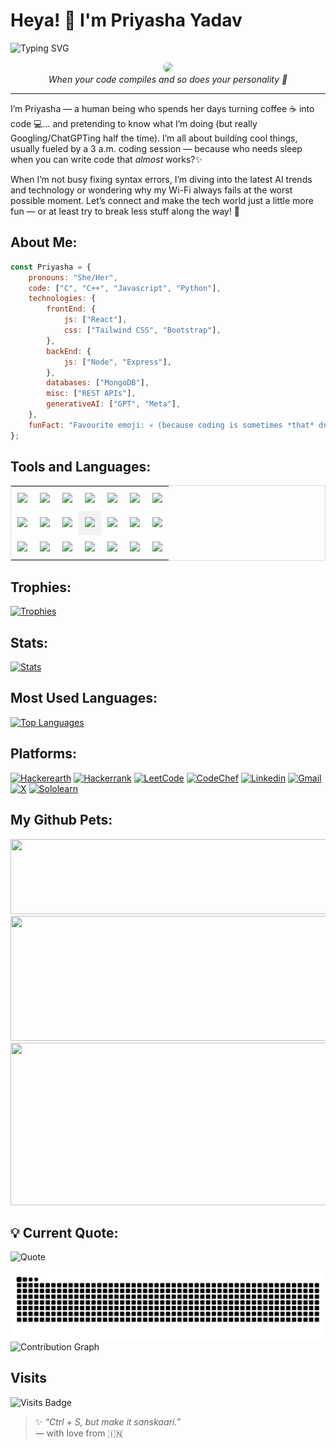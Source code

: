 # Heya! 👋 I'm Priyasha Yadav
![Typing SVG](https://readme-typing-svg.herokuapp.com?font=Fira+Code&pause=1000&width=435&lines=Welcome+to+my+Github+profile!)

<p align="center">
  <img src="https://res.cloudinary.com/dd5zrwqzj/image/upload/v1745505105/Web_Photo_Editor_zfckuk.jpg" width="500" style="border-radius: 50%;">
  <br/>
  <em>When your code compiles and so does your personality 🌟</em>
</p>

---
I’m Priyasha — a human being who spends her days turning coffee ☕ into code 💻... and pretending to know what I’m doing (but really Googling/ChatGPTing half the time). I’m all about building cool things, usually fueled by a 3 a.m. coding session — because who needs sleep when you can write code that *almost* works?✨

When I’m not busy fixing syntax errors, I’m diving into the latest AI trends and technology or wondering why my Wi-Fi always fails at the worst possible moment. Let’s connect and make the tech world just a little more fun — or at least try to break less stuff along the way! 🚀


## About Me:
```javascript
const Priyasha = {
    pronouns: "She/Her",
    code: ["C", "C++", "Javascript", "Python"],
    technologies: {
        frontEnd: {
            js: ["React"],
            css: ["Tailwind CSS", "Bootstrap"],
        },
        backEnd: {
            js: ["Node", "Express"],
        },
        databases: ["MongoDB"],
        misc: ["REST APIs"],
        generativeAI: ["GPT", "Meta"],
    },
    funFact: "Favourite emoji: 💀 (because coding is sometimes *that* dramatic)"
};
```
## Tools and Languages:

<table style="border: 1px solid #ddd; width: 100%;">
  <tr>
    <td style="padding: 10px; text-align: center;">
      <img height="50" src="https://user-images.githubusercontent.com/25181517/192108372-f71d70ac-7ae6-4c0d-8395-51d8870c2ef0.png">
    </td>
    <td style="padding: 10px; text-align: center;">
      <img height="50" src="https://user-images.githubusercontent.com/25181517/192108374-8da61ba1-99ec-41d7-80b8-fb2f7c0a4948.png">
    </td>
    <td style="padding: 10px; text-align: center;">
      <img height="50" src="https://user-images.githubusercontent.com/25181517/192108891-d86b6220-e232-423a-bf5f-90903e6887c3.png">
    </td>
    <td style=" padding: 10px; text-align: center;">
      <img height="50" src="https://user-images.githubusercontent.com/25181517/192158954-f88b5814-d510-4564-b285-dff7d6400dad.png">
    </td>
    <td style=" padding: 10px; text-align: center;">
      <img height="50" src="https://user-images.githubusercontent.com/25181517/183898674-75a4a1b1-f960-4ea9-abcb-637170a00a75.png">
    </td>
    <td style=" padding: 10px; text-align: center;">
      <img height="50" src="https://user-images.githubusercontent.com/25181517/183898054-b3d693d4-dafb-4808-a509-bab54cf5de34.png">
    </td>
    <td style=" padding: 10px; text-align: center;">
      <img height="50" src="https://user-images.githubusercontent.com/25181517/189715289-df3ee512-6eca-463f-a0f4-c10d94a06b2f.png">
    </td>
  </tr>
  <tr>
    <td style=" padding: 10px; text-align: center;">
      <img height="50" src="https://user-images.githubusercontent.com/25181517/192109061-e138ca71-337c-4019-8d42-4792fdaa7128.png">
    </td>
    <td style=" padding: 10px; text-align: center;">
      <img height="50" src="https://raw.githubusercontent.com/marwin1991/profile-technology-icons/refs/heads/main/icons/tailwind_css.png">
    </td>
    <td style=" padding: 10px; text-align: center;">
      <img height="50" src="https://raw.githubusercontent.com/marwin1991/profile-technology-icons/refs/heads/main/icons/rest.png">
    </td>
    <td style=" padding: 10px; text-align: center; background-color: #f2f2f2;">
      <img height="50" src="https://raw.githubusercontent.com/marwin1991/profile-technology-icons/refs/heads/main/icons/auth0.png">
    </td>
    <td style=" padding: 10px; text-align: center;">
      <img height="50" src="https://raw.githubusercontent.com/marwin1991/profile-technology-icons/refs/heads/main/icons/mongodb.png">
    </td>
    <td style=" padding: 10px; text-align: center;">
      <img height="50" src="https://raw.githubusercontent.com/marwin1991/profile-technology-icons/refs/heads/main/icons/express.png">
    </td>
    <td style="padding: 10px; text-align: center;">
      <img height="50" src="https://raw.githubusercontent.com/marwin1991/profile-technology-icons/refs/heads/main/icons/node_js.png">
    </td>
  </tr>
  <tr>
    <td style="padding: 10px; text-align: center;">
      <img height="50" src="https://user-images.githubusercontent.com/25181517/117447155-6a868a00-af3d-11eb-9cfe-245df15c9f3f.png">
    </td>
    <td style=" padding: 10px; text-align: center;">
      <img height="50" src="https://user-images.githubusercontent.com/25181517/183897015-94a058a6-b86e-4e42-a37f-bf92061753e5.png">
    </td>
    <td style=" padding: 10px; text-align: center;">
      <img height="50" src="https://user-images.githubusercontent.com/25181517/192106070-46255bcf-65e6-4c6b-a296-bf8d0d8fb2a7.png">
    </td>
    <td style=" padding: 10px; text-align: center;">
      <img height="50" src="https://raw.githubusercontent.com/marwin1991/profile-technology-icons/refs/heads/main/icons/c++.png">
    </td>
    <td style=" padding: 10px; text-align: center;">
      <img height="50" src="https://raw.githubusercontent.com/marwin1991/profile-technology-icons/refs/heads/main/icons/vite.png">
    </td>
    <td style=" padding: 10px; text-align: center;">
      <img height="50" src="https://raw.githubusercontent.com/marwin1991/profile-technology-icons/refs/heads/main/icons/redux.png">
    </td>
    <td style=" padding: 10px; text-align: center;">
      <img height="50" src="https://raw.githubusercontent.com/marwin1991/profile-technology-icons/refs/heads/main/icons/material_ui.png">
    </td>
  </tr>
</table>


<!--https://github.com/marwin1991/profile-technology-icons-->
## Trophies:
[![Trophies](https://github-profile-trophy.vercel.app/?username=Priyasha-Yadav&theme=juicyfresh&no-frame=true&margin-w=15&margin-h=15)](https://github.com/Priyasha-Yadav)


## Stats:
[![Stats](https://github-readme-stats.vercel.app/api?username=Priyasha-Yadav\&show_icons=true\&rank_icon=github&theme=highcontrast&border_color=00000000)](https://github.com/Priyasha-Yadav)


## Most Used Languages:
[![Top Languages](https://github-readme-stats.vercel.app/api/top-langs/?username=Priyasha-Yadav&layout=compact&theme=highcontrast&hide_border=true&timestamp=1691991123)](https://github.com/Priyasha-Yadav)

## Platforms:

[![Hackerearth](https://img.shields.io/badge/HackerEarth-%232C3454.svg?&style=for-the-badge&logo=HackerEarth&logoColor=Blue)](https://www.hackerearth.com/@priyasha.yadav.cg)
[![Hackerrank](https://img.shields.io/badge/-Hackerrank-2EC866?style=for-the-badge&logo=HackerRank&logoColor=white)](https://www.hackerrank.com/profile/priyasha_yadav_1)
[![LeetCode](https://img.shields.io/badge/LeetCode-000000?style=for-the-badge&logo=LeetCode&logoColor=#d16c06)](https://leetcode.com/u/Priyasha_Yadav/)
[![CodeChef](https://img.shields.io/badge/CodeChef-%23964B00.svg?style=for-the-badge&logo=CodeChef&logoColor=white)](https://www.codechef.com/users/priyasha_yadav)
[![Linkedin](https://img.shields.io/badge/LinkedIn-0077B5?style=for-the-badge&logo=linkedin&logoColor=white)](https://www.linkedin.com/in/priyasha-yadav-3a098833a)
[![Gmail](https://img.shields.io/badge/Gmail-D14836?style=for-the-badge&logo=gmail&logoColor=white)](mailto:priyasha.yadav.cg@gmail.com)
[![X](https://img.shields.io/badge/X-%23000000.svg?style=for-the-badge&logo=X&logoColor=white)](https://x.com/YadavPriyasha)
[![Sololearn](https://img.shields.io/badge/-Sololearn-3a464b?style=for-the-badge&logo=Sololearn&logoColor=white)](https://www.sololearn.com/en/profile/32474399)

## My Github Pets:


<a href="https://github.com/Priyasha-Yadav/gitanimals">
  <img src="https://render.gitanimals.org/lines/Priyasha-Yadav" width="5000" height="120"/>
</a>


<a href="https://github.com/Priyasha-Yadav/gitanimals">
  <img src="https://render.gitanimals.org/lines/Priyasha-Yadav?pet-id=698387297160483684" width="1200" height="200"/>
</a>


<a href="https://github.com/Priyasha-Yadav/gitanimals">
  <img src="https://render.gitanimals.org/lines/Priyasha-Yadav?pet-id=698387297160483685" width="1200" height="260"/>
</a>


## 💡 Current Quote: 
![Quote](https://quotes-github-readme.vercel.app/api?type=horizontal&theme=catppuccin)
<!---
Priyasha-Yadav/Priyasha-Yadav is a ✨ special ✨ repository because its README.md (this file) appears on your GitHub profile.
You can click the Preview link to take a look at your changes.

<a href="https://app.daily.dev/priyashayadav"><img src="https://api.daily.dev/devcards/v2/1Lf1eC3xtm6yG7SuAA0Bt.png?type=wide&r=dgy" width="652" alt="Priyasha Yadav's Dev Card"/></a>
--->
![GitHub Contribution Snake Dark](https://raw.githubusercontent.com/Priyasha-Yadav/Priyasha-Yadav/output/github-contribution-grid-snake-dark.svg)
![Contribution Graph](https://github-readme-activity-graph.vercel.app/graph?username=Priyasha-Yadav&custom_title=Development%20Activity&hide_border=true&bg_color=0d1117&line=23A401&point=B116A8&color=c9d1d9&title_color=23A401&area=true)
## Visits
![Visits Badge](https://profile-counter.deno.dev/:Priyasha-Yadav:/count.svg)

> ✨ *“Ctrl + S, but make it sanskaari.”*  
> — with love from 🇮🇳
